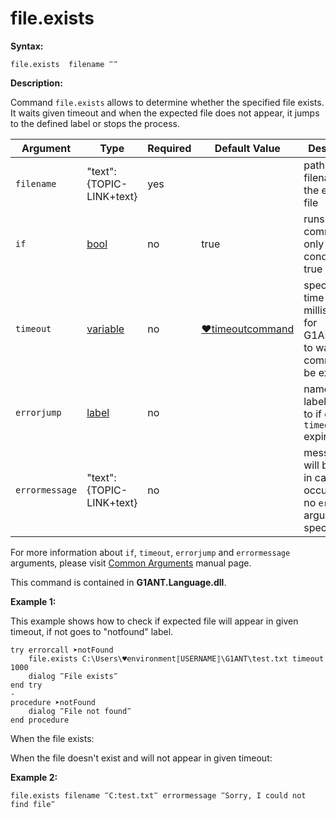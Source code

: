 # file.exists

**Syntax:**

```G1ANT
file.exists  filename ‴‴ 
```

**Description:**

Command `file.exists` allows to determine whether the specified file exists. It waits given timeout and when the expected file does not appear, it jumps to the defined label or stops the process.

| Argument | Type | Required | Default Value | Description |
| -------- | ---- | -------- | ------------- | ----------- |
|`filename`| "text":{TOPIC-LINK+text}| yes |  | path and filename of the expected file |
|`if`| [bool](https://github.com/G1ANT-Robot/G1ANT.Manual/blob/master/G1ANT-Language/Structures/bool.md) | no | true | runs the command only if condition is true |
|`timeout`| [variable](https://github.com/G1ANT-Robot/G1ANT.Manual/blob/master/G1ANT-Language/Special-Characters/variable.md) | no | [♥timeoutcommand](https://github.com/G1ANT-Robot/G1ANT.Manual/blob/master/G1ANT-Language/Variables/Special-Variables.md)  | specifies time in milliseconds for G1ANT.Robot to wait for the command to be executed |
|`errorjump` | [label](https://github.com/G1ANT-Robot/G1ANT.Manual/blob/master/G1ANT-Language/Structures/label.md) | no | | name of the label to jump to if given `timeout` expires |
|`errormessage`| "text":{TOPIC-LINK+text}| no |  | message that will be shown in case error occurs and no `errorjump` argument is specified |

For more information about `if`, `timeout`, `errorjump` and `errormessage` arguments, please visit [Common Arguments](https://github.com/G1ANT-Robot/G1ANT.Manual/blob/master/G1ANT-Language/Common-Arguments.md)  manual page.

This command is contained in **G1ANT.Language.dll**.

**Example 1:**

This example shows how to check if expected file will appear in given timeout, if not goes to "notfound" label.

```G1ANT
try errorcall ➤notFound
    file.exists C:\Users\♥environment⟦USERNAME⟧\G1ANT\test.txt timeout 1000
    dialog ‴File exists‴
end try
-
procedure ➤notFound
    dialog ‴File not found‴
end procedure
```

When the file exists:

When the file doesn't exist and will not appear in given timeout:

**Example 2:**

```G1ANT
file.exists filename ‴C:test.txt‴ errormessage ‴Sorry, I could not find file‴
```
